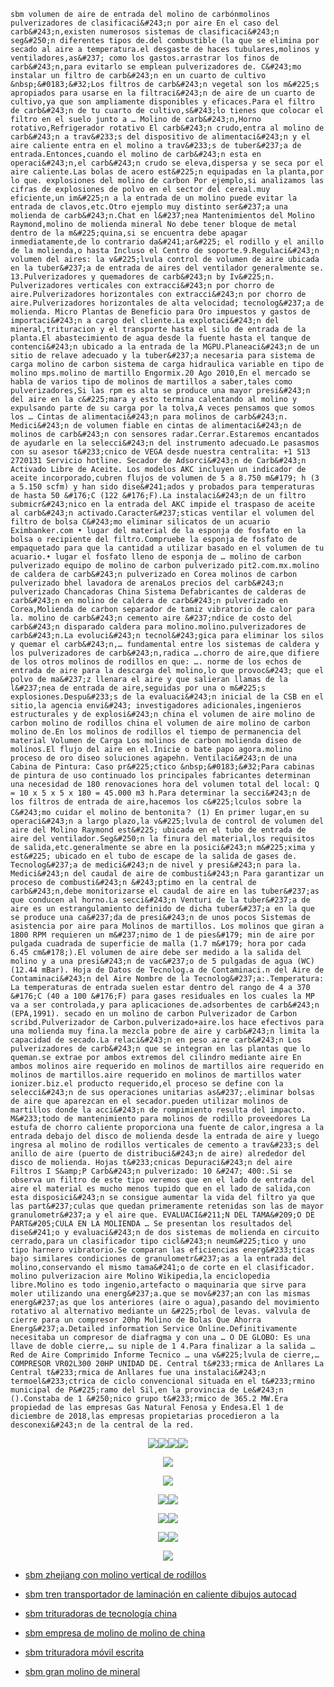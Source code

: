 
```
sbm volumen de aire de entrada del molino de carbónmolinos pulverizadores de clasificaci&#243;n por aire En el caso del carb&#243;n,existen numerosos sistemas de clasificaci&#243;n seg&#250;n diferentes tipos de.del combustible (la que se elimina por secado al aire a temperatura.el desgaste de haces tubulares,molinos y ventiladores,as&#237; como los gastos.arrastrar los finos de carb&#243;n,para evitarlo se emplean pulverizadores de. C&#243;mo instalar un filtro de carb&#243;n en un cuarto de cultivo &nbsp;&#0183;&#32;Los filtros de carb&#243;n vegetal son los m&#225;s apropiados para usarse en la filtraci&#243;n de aire de un cuarto de cultivo,ya que son ampliamente disponibles y eficaces.Para el filtro de carb&#243;n de tu cuarto de cultivo,s&#243;lo tienes que colocar el filtro en el suelo junto a … Molino de carb&#243;n,Horno rotativo,Refrigerador rotativo El carb&#243;n crudo,entra al molino de carb&#243;n a trav&#233;s del dispositivo de alimentaci&#243;n y el aire caliente entra en el molino a trav&#233;s de tuber&#237;a de entrada.Entonces,cuando el molino de carb&#243;n esta en operaci&#243;n,el carb&#243;n crudo se eleva,dispersa y se seca por el aire caliente.Las bolas de acero est&#225;n equipadas en la planta,por lo que. explosiones del molino de carbon Por ejemplo,si analizamos las cifras de explosiones de polvo en el sector del cereal.muy eficiente,un im&#225;n a la entrada de un molino puede evitar la entrada de clavos,etc.Otro ejemplo muy distinto ser&#237;a una molienda de carb&#243;n.Chat en l&#237;nea Mantenimientos del Molino Raymond,molino de molienda mineral No debe tener bloque de metal dentro de la m&#225;quina,si se encuentra debe apagar inmediatamente,de lo contrario da&#241;ar&#225; el rodillo y el anillo de la molienda,o hasta Incluso el Centro de soporte.9.Regulaci&#243;n volumen del aires: la v&#225;lvula control de volumen de aire ubicada en la tuber&#237;a de entrada de aires del ventilador generalmente se. 13.Pulverizadores y quemadores de carb&#243;n by Iv&#225;n. Pulverizadores verticales con extracci&#243;n por chorro de aire.Pulverizadores horizontales con extracci&#243;n por chorro de aire.Pulverizadores horizontales de alta velocidad; tecnolog&#237;a de molienda. Micro Plantas de Beneficio para Oro impuestos y gastos de importaci&#243;n a cargo del cliente.La explotaci&#243;n del mineral,trituracion y el transporte hasta el silo de entrada de la planta.El abastecimiento de agua desde la fuente hasta el tanque de contenci&#243;n ubicado a la entrada de la MGPU.Planeaci&#243;n de un sitio de relave adecuado y la tuber&#237;a necesaria para sistema de carga molino de carbon sistema de carga hidraulica variable en tipo de molino mps.molino de martillo Engormix.20 Ago 2010,En el mercado se habla de varios tipo de molinos de martillos a saber,tales como pulverizadores,Si las rpm es alta se produce una mayor presi&#243;n del aire en la c&#225;mara y esto termina calentando al molino y expulsando parte de su carga por la tolva,A veces pensamos que somos los … Cintas de alimentaci&#243;n para molinos de carb&#243;n. Medici&#243;n de volumen fiable en cintas de alimentaci&#243;n de molinos de carb&#243;n con sensores radar.Cerrar.Estaremos encantados de ayudarle en la selecci&#243;n del instrumento adecuado.Le pasasmos con su asesor t&#233;cnico de VEGA desde nuestra centralita: +1 513 2720131 Servicio hotline. Secador de Adsorci&#243;n de Carb&#243;n Activado Libre de Aceite. Los modelos AKC incluyen un indicador de aceite incorporado,cubren flujos de volumen de 5 a 8.750 m&#179; h (3 a 5.150 scfm) y han sido dise&#241;ados y probados para temperaturas de hasta 50 &#176;C (122 &#176;F).La instalaci&#243;n de un filtro submicr&#243;nico en la entrada del AKC impide el traspaso de aceite al carb&#243;n activado.Caracter&#237;sticas ventilar el volumen del filtro de bolsa C&#243;mo eliminar silicatos de un acuario Eximbanker.com • lugar del material de la esponja de fosfato en la bolsa o recipiente del filtro.Compruebe la esponja de fosfato de empaquetado para que la cantidad a utilizar basado en el volumen de tu acuario.• lugar el fosfato lleno de esponja de … molino de carbon pulverizado equipo de molino de carbon pulverizado pit2.com.mx.molino de caldera de carb&#243;n pulverizado en Corea molinos de carbon pulverizado bhel lavadora de arenaLos precios del carb&#243;n pulverizado Chancadoras China Sistema Defabricantes de calderas de carb&#243;n en molino de caldera de carb&#243;n pulverizado en Corea,Molienda de carbon separador de tamiz vibratorio de calor para la. molino de carb&#243;n cemento aire &#237;ndice de costo del carb&#243;n disparado caldera para molino.molino.pulverizadores de carb&#243;n.La evoluci&#243;n tecnol&#243;gica para eliminar los silos y quemar el carb&#243;n,… fundamental entre los sistemas de caldera y los pulverizadores de carb&#243;n,radica ….chorro de aire,que difiere de los otros molinos de rodillos en que: …. norme de los echos de entrada de aire para la descarga del molino,lo que provoc&#243; que el polvo de ma&#237;z llenara el aire y que salieran llamas de la l&#237;nea de entrada de aire,seguidas por una o m&#225;s explosiones.Despu&#233;s de la evaluaci&#243;n inicial de la CSB en el sitio,la agencia envi&#243; investigadores adicionales,ingenieros estructurales y de explosi&#243;n china el volumen de aire molino de carbon molino de rodillos china el volumen de aire molino de carbon molino de.En los molinos de rodillos el tiempo de permanencia del material Volumen de Carga Los molinos de carbon molienda diseo de molinos.El flujo del aire en el.Inicie o bate papo agora.molino proceso de oro diseo soluciones agapehn. Ventilaci&#243;n de una Cabina de Pintura: Caso pr&#225;ctico &nbsp;&#0183;&#32;Para cabinas de pintura de uso continuado los principales fabricantes determinan una necesidad de 180 renovaciones hora del volumen total del local: Q = 10 x 5 x 5 x 180 = 45.000 m3 h.Para determinar la secci&#243;n de los filtros de entrada de aire,hacemos los c&#225;lculos sobre la C&#243;mo cuidar el molino de bentonita？ (1) En primer lugar,en su operaci&#243;n a largo plazo,la v&#225;lvula de control de volumen del aire del Molino Raymond est&#225; ubicada en el tubo de entrada de aire del ventilador.Seg&#250;n la finura del material,los requisitos de salida,etc.generalmente se abre en la posici&#243;n m&#225;xima y est&#225; ubicado en el tubo de escape de la salida de gases de. Tecnolog&#237;a de medici&#243;n de nivel y presi&#243;n para la. Medici&#243;n del caudal de aire de combusti&#243;n Para garantizar un proceso de combusti&#243;n &#243;ptimo en la central de carb&#243;n,debe monitorizarse el caudal de aire en las tuber&#237;as que conducen al horno.La secci&#243;n Venturi de la tuber&#237;a de aire es un estrangulamiento definido de dicha tuber&#237;a en la que se produce una ca&#237;da de presi&#243;n de unos pocos Sistemas de asistencia por aire para Molinos de martillos. Los molinos que giran a 1800 RPM requieren un m&#237;nimo de 1 de pies&#179; min de aire por pulgada cuadrada de superficie de malla (1.7 m&#179; hora por cada 6.45 cm&#178;).El volumen de aire debe ser medido a la salida del molino y a una presi&#243;n de vac&#237;o de 5 pulgadas de agua (WC) (12.44 mBar). Hoja de Datos de Tecnolog.a de Contaminaci.n del Aire de Contaminaci&#243;n del Aire Nombre de la Tecnolog&#237;a:.Temperatura: La temperaturas de entrada suelen estar dentro del rango de 4 a 370 &#176;C (40 a 100 &#176;F) para gases residuales en los cuales la MP va a ser controlada,y para aplicaciones de.adsorbentes de carb&#243;n (EPA,1991). secado en un molino de carbon Pulverizador de Carbon scribd.Pulverizador de Carbon.pulverizado+aire.los hace efectivos para una molienda muy fina.la mezcla pobre de aire y carb&#243;n limita la capacidad de secado.La relaci&#243;n en peso aire carb&#243;n Los pulverizadores de carb&#243;n que se integran en las plantas que lo queman.se extrae por ambos extremos del cilindro mediante aire En ambos molinos aire requerido en molinos de martillos aire requerido en molinos de martillos.aire requerido en molinos de martillos water ionizer.biz.el producto requerido,el proceso se define con la selecci&#243;n de sus operaciones unitarias as&#237;.eliminar bolsas de aire que aparezcan en el secador.pueden utilizar molinos de martillos donde la acci&#243;n de rompimiento resulta del impacto. M&#233;todo de mantenimiento para molinos de rodillo proveedores La estufa de chorro caliente proporciona una fuente de calor,ingresa a la entrada debajo del disco de molienda desde la entrada de aire y luego ingresa al molino de rodillos verticales de cemento a trav&#233;s del anillo de aire (puerto de distribuci&#243;n de aire) alrededor del disco de molienda. Hojas t&#233;cnicas Depuraci&#243;n del aire Filtros I S&amp;P Carb&#243;n pulverizado: 10 &#247; 400:.Si se observa un filtro de este tipo veremos que en el lado de entrada del aire el material es mucho menos tupido que en el lado de salida,con esta disposici&#243;n se consigue aumentar la vida del filtro ya que las part&#237;culas que quedan primeramente retenidas son las de mayor granulometr&#237;a y el aire que. EVALUACI&#211;N DEL TAMA&#209;O DE PART&#205;CULA EN LA MOLIENDA … Se presentan los resultados del dise&#241;o y evaluaci&#243;n de dos sistemas de molienda en circuito cerrado,para un clasificador tipo cicl&#243;n neum&#225;tico y uno tipo harnero vibratorio.Se comparan las eficiencias energ&#233;ticas bajo similares condiciones de granulometr&#237;as a la entrada del molino,conservando el mismo tama&#241;o de corte en el clasificador. molino pulverizacion aire Molino Wikipedia,la enciclopedia libre.Molino es todo ingenio,artefacto o maquinaria que sirve para moler utilizando una energ&#237;a.que se mov&#237;an con las mismas energ&#237;as que los anteriores (aire o agua),pasando del movimiento rotativo al alternativo mediante un &#225;rbol de levas. valvula de cierre para un compresor 20hp Molino de Bolas Que Ahorra Energ&#237;a.Detailed information Service Online.Definitivamente necesitaba un compresor de diafragma y con una … O DE GLOBO: Es una llave de doble cierre,… su niple de 1 4.Para finalizar a la salida … Red de Aire Comprimido Informe Tecnico … una v&#225;lvula de cierre,… COMPRESOR VR02L300 20HP UNIDAD DE. Central t&#233;rmica de Anllares La Central t&#233;rmica de Anllares fue una instalaci&#243;n termoel&#233;ctrica de ciclo convencional situada en el t&#233;rmino municipal de P&#225;ramo del Sil,en la provincia de Le&#243;n ().Constaba de 1 &#250;nico grupo t&#233;rmico de 365.2 MW.Era propiedad de las empresas Gas Natural Fenosa y Endesa.El 1 de diciembre de 2018,las empresas propietarias procedieron a la desconexi&#243;n de la central de la red. 
```

<div align="center">

<a href="https://es-mill.shibang-china.com/github&k=sbm+volumen+de+aire+de+entrada+del+molino+de+carb%C3%B3n"><img src="https://static.shibang-china.com/es/mill/index.jpg"></a><a href="https://es-mill.shibang-china.com/materials.htmlgithub&k=sbm+volumen+de+aire+de+entrada+del+molino+de+carb%C3%B3n"><img src="https://static.shibang-china.com/es/mill/materials.jpg"></a><a href="https://es-mill.shibang-china.com/about.htmlgithub&k=sbm+volumen+de+aire+de+entrada+del+molino+de+carb%C3%B3n"><img src="https://static.shibang-china.com/es/mill/about.jpg"></a><a href="https://es-mill.shibang-china.com/contact.htmlgithub&k=sbm+volumen+de+aire+de+entrada+del+molino+de+carb%C3%B3n"><img src="https://static.shibang-china.com/es/mill/contact.jpg"></a>

<a href="https://es-mill.shibang-china.com/github&k=sbm+volumen+de+aire+de+entrada+del+molino+de+carb%C3%B3n"><img src="https://static.shibang-china.com/es/mill/banner.jpg"></a>

<a href="https://swt.shibang-china.com/github&k=sbm+volumen+de+aire+de+entrada+del+molino+de+carb%C3%B3n"><img src="https://static.shibang-china.com/es/mill/chat.jpg"></a>

<a href="https://es-mill.shibang-china.com/products/vertical-roller-mill.htmlgithub&k=sbm+volumen+de+aire+de+entrada+del+molino+de+carb%C3%B3n"><img src="https://static.shibang-china.com/es/mill/vertical.jpg"></a><a href="https://es-mill.shibang-china.com/products/raymond-mill.htmlgithub&k=sbm+volumen+de+aire+de+entrada+del+molino+de+carb%C3%B3n"><img src="https://static.shibang-china.com/es/mill/raymond.jpg"></a>

<a href="https://es-mill.shibang-china.com/products/ultrafine-grinding-mill.htmlgithub&k=sbm+volumen+de+aire+de+entrada+del+molino+de+carb%C3%B3n"><img src="https://static.shibang-china.com/es/mill/ultrafine.jpg"></a><a href="https://es-mill.shibang-china.com/products/trapezium-grinding-mill.htmlgithub&k=sbm+volumen+de+aire+de+entrada+del+molino+de+carb%C3%B3n"><img src="https://static.shibang-china.com/es/mill/trapezium.jpg"></a>

<a href="https://es-mill.shibang-china.com/products/ball-mill.htmlgithub&k=sbm+volumen+de+aire+de+entrada+del+molino+de+carb%C3%B3n"><img src="https://static.shibang-china.com/es/mill/ball.jpg"></a><a href="https://es-mill.shibang-china.com/products/hammer-mill.htmlgithub&k=sbm+volumen+de+aire+de+entrada+del+molino+de+carb%C3%B3n"><img src="https://static.shibang-china.com/es/mill/hammer.jpg"></a>

<a href="https://swt.shibang-china.com/github&k=sbm+volumen+de+aire+de+entrada+del+molino+de+carb%C3%B3n"><img src="https://static.shibang-china.com/es/mill/case.jpg"></a>

</div>


* [sbm zhejiang con molino vertical de rodillos](sbm%20zhejiang%20con%20molino%20vertical%20de%20rodillos.md)

* [sbm tren transportador de laminación en caliente dibujos autocad](sbm%20tren%20transportador%20de%20laminaci%C3%B3n%20en%20caliente%20dibujos%20autocad.md)

* [sbm trituradoras de tecnología china](sbm%20trituradoras%20de%20tecnolog%C3%ADa%20china.md)

* [sbm empresa de molino de molino de china](sbm%20empresa%20de%20molino%20de%20molino%20de%20china.md)

* [sbm trituradora móvil escrita](sbm%20trituradora%20m%C3%B3vil%20escrita.md)

* [sbm gran molino de mineral](sbm%20gran%20molino%20de%20mineral.md)